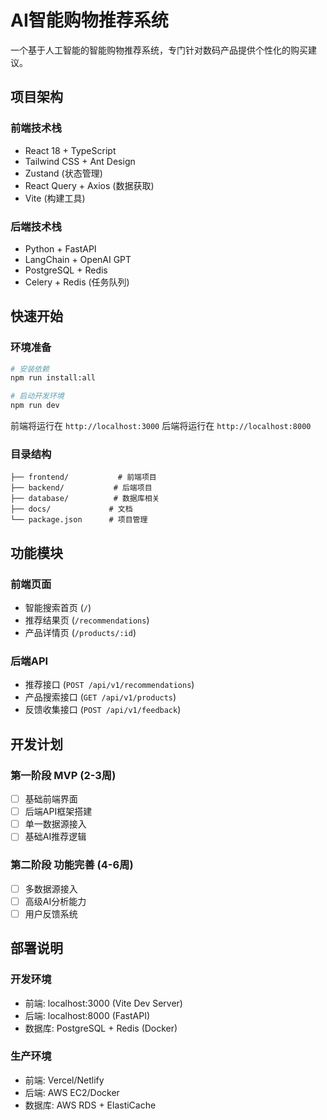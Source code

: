 # AI智能购物推荐系统

一个基于人工智能的智能购物推荐系统，专门针对数码产品提供个性化的购买建议。

## 项目架构

### 前端技术栈
- React 18 + TypeScript
- Tailwind CSS + Ant Design
- Zustand (状态管理)
- React Query + Axios (数据获取)
- Vite (构建工具)

### 后端技术栈
- Python + FastAPI
- LangChain + OpenAI GPT
- PostgreSQL + Redis
- Celery + Redis (任务队列)

## 快速开始

### 环境准备
```bash
# 安装依赖
npm run install:all

# 启动开发环境
npm run dev
```

前端将运行在 `http://localhost:3000`
后端将运行在 `http://localhost:8000`

### 目录结构
```
├── frontend/           # 前端项目
├── backend/           # 后端项目  
├── database/          # 数据库相关
├── docs/             # 文档
└── package.json      # 项目管理
```

## 功能模块

### 前端页面
- 智能搜索首页 (`/`)
- 推荐结果页 (`/recommendations`)
- 产品详情页 (`/products/:id`)

### 后端API
- 推荐接口 (`POST /api/v1/recommendations`)
- 产品搜索接口 (`GET /api/v1/products`)
- 反馈收集接口 (`POST /api/v1/feedback`)

## 开发计划

### 第一阶段 MVP (2-3周)
- [ ] 基础前端界面
- [ ] 后端API框架搭建
- [ ] 单一数据源接入
- [ ] 基础AI推荐逻辑

### 第二阶段 功能完善 (4-6周)
- [ ] 多数据源接入
- [ ] 高级AI分析能力
- [ ] 用户反馈系统

## 部署说明

### 开发环境
- 前端: localhost:3000 (Vite Dev Server)
- 后端: localhost:8000 (FastAPI)
- 数据库: PostgreSQL + Redis (Docker)

### 生产环境
- 前端: Vercel/Netlify
- 后端: AWS EC2/Docker
- 数据库: AWS RDS + ElastiCache